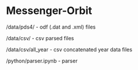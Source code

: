 # Messenger-Orbit

/data/pds4/ - odf (.dat and .xml) files

/data/csv/ - csv parsed files

/data/csv/all_year - csv concatenated year data files

/python/parser.ipynb - parser
